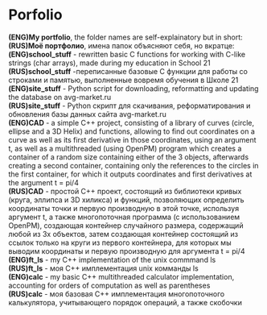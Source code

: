 # Porfolio
**(ENG)My portfolio**, the folder names are self-explainatory but in short:<br />
**(RUS)Моё портфолио**, имена папок объясняют себя, но вкратце:<br />
**(ENG)school_stuff** - rewritten basic C functions for working with C-like strings (char arrays), made during my education in School 21<br />
**(RUS)school_stuff** -переписанные базовые C функции для работы со строками и памятью, выполненные вовремя обучения в Школе 21<br />
**(ENG)site_stuff** - Python script for downloading, reformatting and updating the database on avg-market.ru<br />
**(RUS)site_stuff** - Python скрипт для скачивания, реформатирования и обновления базы данных сайта avg-market.ru<br />
**(ENG)CAD** - a simple C++ project, consisting of a library of curves (circle, ellipse and a 3D Helix) and functions, allowing to find out coordinates on a curve as well as its first derivative in those coordinates, using an argument t, as well as a multithreaded (using OpenPM) program which creates a container of a random size containing either of the 3 objects, afterwards creating a second container, containing only the references to the circles in the first container, for which it outputs coordinates and first derivatives at the argument t = pi/4<br />
**(RUS)CAD** - простой C++ проект, состоящий из библиотеки кривых (круга, эллипса и 3D хиликса) и функций, позволяющих определить координаты точки и первую производную в этой точке, используя аргумент t, а также многопоточная программа (с использованием OpenPM), создающая контейнер случайного размера, содержащий любой из 3х объектов, затем создающая контейнер состоящий из ссылок только на круги из первого контейнера, для которых мы выводим координаты и первую производную для аргумента t = pi/4
**(ENG)ft_ls** - my C++ implementation of the unix commmand ls<br />
**(RUS)ft_ls** - моя C++ имплементация unix комманды ls<br />
**(ENG)calc** - my basic C++ multithreaded calculator implementation, accounting for orders of computation as well as parentheses<br />
**(RUS)calc** - моя базовая C++ имплементация многопоточного калькулятора, учитывающего порядок операций, а также скобочки<br />
